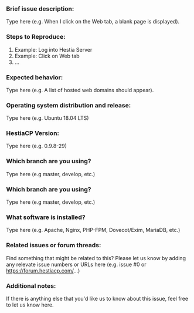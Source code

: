 ### Brief issue description:
Type here (e.g. When I click on the Web tab, a blank page is displayed).

### Steps to Reproduce:
1. Example: Log into Hestia Server
2. Example: Click on Web tab
3. ...

### Expected behavior:
Type here (e.g. A list of hosted web domains should appear).

### Operating system distribution and release:
Type here (e.g. Ubuntu 18.04 LTS)

### HestiaCP Version:
Type here (e.g. 0.9.8-29)

### Which branch are you using?
Type here (e.g master, develop, etc.)

### Which branch are you using?
Type here (e.g master, develop, etc.)

### What software is installed?
Type here (e.g. Apache, Nginx, PHP-FPM, Dovecot/Exim, MariaDB, etc.)

### Related issues or forum threads:
Find something that might be related to this? Please let us know by adding any relevate issue numbers or URLs here (e.g. issue #0 or https://forum.hestiacp.com/...)

### Additional notes:
If there is anything else that you'd like us to know about this issue, feel free to let us know here.
